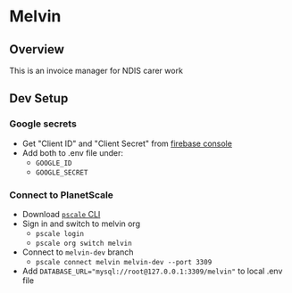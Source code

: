 # Melvin

## Overview

This is an invoice manager for NDIS carer work


## Dev Setup

### Google secrets

* Get "Client ID" and "Client Secret" from [firebase console](https://console.cloud.google.com/apis/credentials/oauthclient/1021588790444-gltkg0e8evqsi245pi0j1fgcp0u73u7f.apps.googleusercontent.com?project=ndis-invoice-gen)
* Add both to .env file under:
  * `GOOGLE_ID`
  * `GOOGLE_SECRET`
### Connect to PlanetScale

* Download [`pscale` CLI](https://github.com/planetscale/cli#installation)
* Sign in and switch to melvin org
  * `pscale login`
  * `pscale org switch melvin`
* Connect to `melvin-dev` branch
  * `pscale connect melvin melvin-dev --port 3309`
* Add `DATABASE_URL="mysql://root@127.0.0.1:3309/melvin"` to local .env file